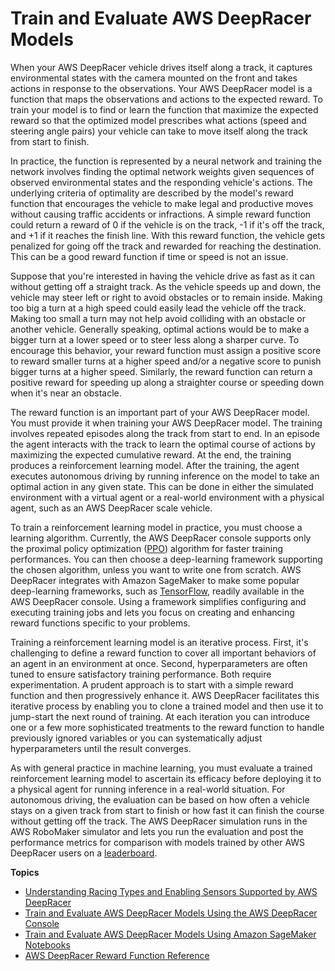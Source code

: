 # Train and Evaluate AWS DeepRacer Models<a name="create-deepracer-project"></a>

 When your AWS DeepRacer vehicle drives itself along a track, it captures environmental states with the camera mounted on the front and takes actions in response to the observations\. Your AWS DeepRacer model is a function that maps the observations and actions to the expected reward\. To train your model is to find or learn the function that maximize the expected reward so that the optimized model prescribes what actions \(speed and steering angle pairs\) your vehicle can take to move itself along the track from start to finish\. 

In practice, the function is represented by a neural network and training the network involves finding the optimal network weights given sequences of observed environmental states and the responding vehicle's actions\. The underlying criteria of optimality are described by the model's reward function that encourages the vehicle to make legal and productive moves without causing traffic accidents or infractions\. A simple reward function could return a reward of 0 if the vehicle is on the track, \-1 if it's off the track, and \+1 if it reaches the finish line\. With this reward function, the vehicle gets penalized for going off the track and rewarded for reaching the destination\. This can be a good reward function if time or speed is not an issue\.

 Suppose that you're interested in having the vehicle drive as fast as it can without getting off a straight track\. As the vehicle speeds up and down, the vehicle may steer left or right to avoid obstacles or to remain inside\. Making too big a turn at a high speed could easily lead the vehicle off the track\. Making too small a turn may not help avoid colliding with an obstacle or another vehicle\. Generally speaking, optimal actions would be to make a bigger turn at a lower speed or to steer less along a sharper curve\. To encourage this behavior, your reward function must assign a positive score to reward smaller turns at a higher speed and/or a negative score to punish bigger turns at a higher speed\. Similarly, the reward function can return a positive reward for speeding up along a straighter course or speeding down when it's near an obstacle\.

The reward function is an important part of your AWS DeepRacer model\. You must provide it when training your AWS DeepRacer model\. The training involves repeated episodes along the track from start to end\. In an episode the agent interacts with the track to learn the optimal course of actions by maximizing the expected cumulative reward\. At the end, the training produces a reinforcement learning model\. After the training, the agent executes autonomous driving by running inference on the model to take an optimal action in any given state\. This can be done in either the simulated environment with a virtual agent or a real\-world environment with a physical agent, such as an AWS DeepRacer scale vehicle\. 

 To train a reinforcement learning model in practice, you must choose a learning algorithm\. Currently, the AWS DeepRacer console supports only the proximal policy optimization \([PPO](https://arxiv.org/pdf/1707.06347.pdf)\) algorithm for faster training performances\. You can then choose a deep\-learning framework supporting the chosen algorithm, unless you want to write one from scratch\. AWS DeepRacer integrates with Amazon SageMaker to make some popular deep\-learning frameworks, such as [TensorFlow](https://www.tensorflow.org/), readily available in the AWS DeepRacer console\. Using a framework simplifies configuring and executing training jobs and lets you focus on creating and enhancing reward functions specific to your problems\. 

 Training a reinforcement learning model is an iterative process\. First, it's challenging to define a reward function to cover all important behaviors of an agent in an environment at once\. Second, hyperparameters are often tuned to ensure satisfactory training performance\. Both require experimentation\. A prudent approach is to start with a simple reward function and then progressively enhance it\. AWS DeepRacer facilitates this iterative process by enabling you to clone a trained model and then use it to jump\-start the next round of training\. At each iteration you can introduce one or a few more sophisticated treatments to the reward function to handle previously ignored variables or you can systematically adjust hyperparameters until the result converges\. 

 As with general practice in machine learning, you must evaluate a trained reinforcement learning model to ascertain its efficacy before deploying it to a physical agent for running inference in a real\-world situation\. For autonomous driving, the evaluation can be based on how often a vehicle stays on a given track from start to finish or how fast it can finish the course without getting off the track\. The AWS DeepRacer simulation runs in the AWS RoboMaker simulator and lets you run the evaluation and post the performance metrics for comparison with models trained by other AWS DeepRacer users on a [leaderboard](deepracer-racing-series.md)\. 

**Topics**
+ [Understanding Racing Types and Enabling Sensors Supported by AWS DeepRacer](deepracer-choose-race-type.md)
+ [Train and Evaluate AWS DeepRacer Models Using the AWS DeepRacer Console](deepracer-console-train-evaluate-models.md)
+ [Train and Evaluate AWS DeepRacer Models Using Amazon SageMaker Notebooks](train-evaluate-models-using-sagemaker-notebook.md)
+ [AWS DeepRacer Reward Function Reference](deepracer-reward-function-reference.md)